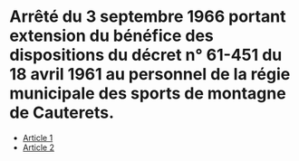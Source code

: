 # Arrêté du 3 septembre 1966 portant extension du bénéfice des dispositions du décret n° 61-451 du 18 avril 1961 au personnel de la régie municipale des sports de montagne de Cauterets.

- [Article 1](article-1.md)
- [Article 2](article-2.md)
